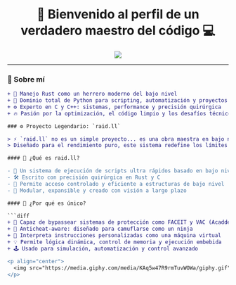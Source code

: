 <h1 align="center">🚀 Bienvenido al perfil de un verdadero maestro del código 💻</h1>

<p align="center">
  <img src="https://readme-typing-svg.herokuapp.com?font=Fira+Code&size=28&pause=1000&color=00FFD9&center=true&vCenter=true&width=800&lines=Experto+en+Rust%2C+C%2C+C%2B%2B+y+Python;Arquitecto+de+sistemas+rápidos+como+el+viento;Fanático+del+rendimiento+y+la+eficiencia;Bienvenido+a+mi+repositorio%21" />
</p>

---

### 🧠 Sobre mí

```diff
+ 🧰 Manejo Rust como un herrero moderno del bajo nivel
+ 🔧 Dominio total de Python para scripting, automatización y proyectos visuales
+ ⚙️ Experto en C y C++: sistemas, performance y precisión quirúrgica
+ 🔥 Pasión por la optimización, el código limpio y los desafíos técnicos

### ⚙️ Proyecto Legendario: `raid.ll`

> ⚡ `raid.ll` no es un simple proyecto... es una obra maestra en bajo nivel.  
> Diseñado para el rendimiento puro, este sistema redefine los límites del control y la ejecución dinámica.

#### 🧬 ¿Qué es raid.ll?

- 🧠 Un sistema de ejecución de scripts ultra rápidos basado en bajo nivel
- 🛠️ Escrito con precisión quirúrgica en Rust y C
- 🔗 Permite acceso controlado y eficiente a estructuras de bajo nivel
- 🧩 Modular, expansible y creado con visión a largo plazo

#### 🚨 ¿Por qué es único?

```diff
+ 🚀 Capaz de bypassear sistemas de protección como FACEIT y VAC (Acaddemicamente)
+ 🦾 Anticheat-aware: diseñado para camuflarse como un ninja
+ 🧬 Interpreta instrucciones personalizadas como una máquina virtual
+ 💡 Permite lógica dinámica, control de memoria y ejecución embebida
+ 🕹️ Usado para simulación, automatización y control avanzado

<p align="center">
  <img src="https://media.giphy.com/media/KAq5w47R9rmTuvWOWa/giphy.gif" width="480" alt="Python coding gif"/>
</p>




